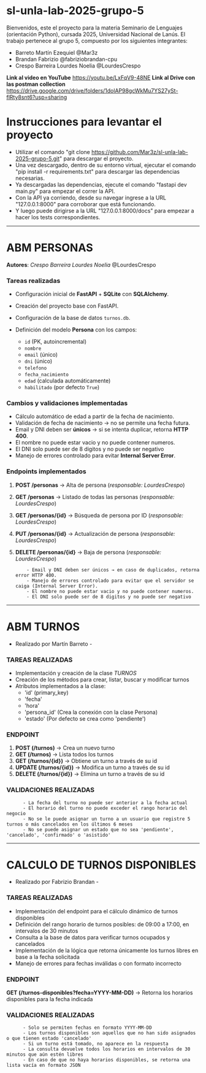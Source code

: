 # sl-unla-lab-2025-grupo-5

Bienvenidos, este el proyecto para la materia Seminario de Lenguajes (orientación Python), cursada 2025, Universidad Nacional de Lanús.
El trabajo pertenece al grupo 5, compuesto por los siguientes integrantes:
- Barreto Martín Ezequiel       @Mar3z
- Brandan Fabrizio              @fabriziobrandan-cpu
- Crespo Barreira Lourdes Noelia    @LourdesCrespo

**Link al video en YouTube** https://youtu.be/LxFqV9-48NE
**Link al Drive con las postman collection** https://drive.google.com/drive/folders/1dolAP98gcWkMu7YS27ySt-flRty8snt6?usp=sharing

# Instrucciones para levantar el proyecto
- Utilizar el comando "git clone https://github.com/Mar3z/sl-unla-lab-2025-grupo-5.git" para descargar el proyecto.
- Una vez descargado, dentro de su entorno virtual, ejecutar el comando "pip install -r requirements.txt" para descargar las dependencias necesarias.
- Ya descargadas las dependencias, ejecute el comando "fastapi dev main.py" para empezar el correr la API.
- Con la API ya corriendo, desde su navegar ingrese a la URL "127.0.0.1:8000" para corroborar que está funcionando.
- Y luego puede dirigirse a la URL "127.0.0.1:8000/docs" para empezar a hacer los tests correspondientes.

-------------------------------------------------------------------------------

# ABM PERSONAS

**Autores**: *Crespo Barreira Lourdes Noelia* @LourdesCrespo

### Tareas realizadas

* Configuración inicial de **FastAPI** + **SQLite** con **SQLAlchemy**.
* Creación del proyecto base con FastAPI.
* Configuración de la base de datos `turnos.db`.
* Definición del modelo **Persona** con los campos:

  * `id` (PK, autoincremental)
  * `nombre`
  * `email` (único)
  * `dni` (único)
  * `telefono`
  * `fecha_nacimiento`
  * `edad` (calculada automáticamente)
  * `habilitado` (por defecto `True`)

### Cambios y validaciones implementadas

* Cálculo automático de edad a partir de la fecha de nacimiento.
* Validación de fecha de nacimiento → no se permite una fecha futura.
* Email y DNI deben ser **únicos** → si se intenta duplicar, retorna **HTTP 400**.
* El nombre no puede estar vacio y no puede contener numeros.
* El DNI solo puede ser de 8 digitos y no puede ser negativo
* Manejo de errores controlado para evitar **Internal Server Error**.

### Endpoints implementados

1. **POST /personas** → Alta de persona (*responsable: LourdesCrespo*)
2. **GET /personas** → Listado de todas las personas (*responsable: LourdesCrespo*)
3. **GET /personas/{id}** → Búsqueda de persona por ID (*responsable: LourdesCrespo*)
4. **PUT /personas/{id}** → Actualización de persona (*responsable: LourdesCrespo*)
5. **DELETE /personas/{id}** → Baja de persona (*responsable: LourdesCrespo*)

           - Email y DNI deben ser únicos → en caso de duplicados, retorna error HTTP 400.
           - Manejo de errores controlado para evitar que el servidor se caiga (Internal Server Error).
           - El nombre no puede estar vacio y no puede contener numeros.
           - El DNI solo puede ser de 8 digitos y no puede ser negativo
---------------------------------------------------------------------------------------------

# ABM TURNOS
 - Realizado por Martín Barreto -

### TAREAS REALIZADAS
* Implementación y creación de la clase *TURNOS*
* Creación de los métodos para crear, listar, buscar y modificar turnos
* Atributos implementados a la clase:
  - 'id' (primary_key)
  - 'fecha'
  - 'hora'
  - 'persona_id' (Crea la conexión con la clase Persona)
  - 'estado' (Por defecto se crea como 'pendiente')

### ENDPOINT
 1. **POST (/turnos)** -> Crea un nuevo turno
 2. **GET (/turnos)** -> Lista todos los turnos
 3. **GET (/turnos/{id})** -> Obtiene un turno a través de su id
 4. **UPDATE (/turnos/{id})** -> Modifica un turno a través de su id
 5. **DELETE (/turnos/{id})** -> Elimina un turno a través de su id

### VALIDACIONES REALIZADAS
          - La fecha del turno no puede ser anterior a la fecha actual
          - El horario del turno no puede exceder el rango horario del negocio
          - No se le puede asignar un turno a un usuario que registre 5 turnos o más cancelados en los últimos 6 meses
          - No se puede asignar un estado que no sea 'pendiente', 'cancelado', 'confirmado' o 'asistido'

---------------------------------------------------------------------------------------------

# CALCULO DE TURNOS DISPONIBLES
 - Realizado por Fabrizio Brandan -

### TAREAS REALIZADAS
 * Implementación del endpoint para el cálculo dinámico de turnos disponibles
 * Definición del rango horario de turnos posibles: de 09:00 a 17:00, en intervalos de 30 minutos
 * Consulta a la base de datos para verificar turnos ocupados y cancelados
 * Implementación de la lógica que retorna únicamente los turnos libres en base a la fecha solicitada
 * Manejo de errores para fechas inválidas o con formato incorrecto

### ENDPOINT
 **GET (/turnos-disponibles?fecha=YYYY-MM-DD)** -> Retorna los horarios disponibles para la fecha indicada

### VALIDACIONES REALIZADAS
          - Solo se permiten fechas en formato YYYY-MM-DD
          - Los turnos disponibles son aquellos que no han sido asignados o que tienen estado 'cancelado'
          - Si un turno está tomado, no aparece en la respuesta
          - La consulta devuelve todos los horarios en intervalos de 30 minutos que aún estén libres
          - En caso de que no haya horarios disponibles, se retorna una lista vacía en formato JSON

 





